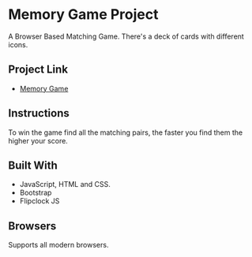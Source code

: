 # Memory Game Project
A Browser Based Matching Game. There's a deck of cards with different icons. 

## Project Link

* [Memory Game](https://victoray.github.io/fend-project-memory-game/)

## Instructions

To win the game find all the matching pairs, the faster you find them the higher your score.

## Built With

* JavaScript, HTML and CSS.
* Bootstrap
* Flipclock JS

## Browsers
Supports all modern browsers.
